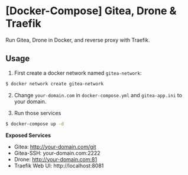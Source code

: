 # [Docker-Compose] Gitea, Drone & Traefik

Run Gitea, Drone in Docker, and reverse proxy with Traefik.

## Usage

1. First create a docker network named `gitea-network`:
```sh
$ docker network create gitea-network
```

2. Change `your-domain.com` in `docker-compose.yml` and `gitea-app.ini` to your domain.

3. Run those services
```sh
$ docker-compose up -d
```

**Exposed Services**

- Gitea: http://your-domain.com/git
- Gitea-SSH: your-domain.com:2222
- Drone: http://your-domain.com:81
- Traefik Web UI: http://localhost:8081

